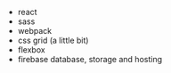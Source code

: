 * react
* sass
* webpack
* css grid (a little bit)
* flexbox
* firebase database, storage and hosting
